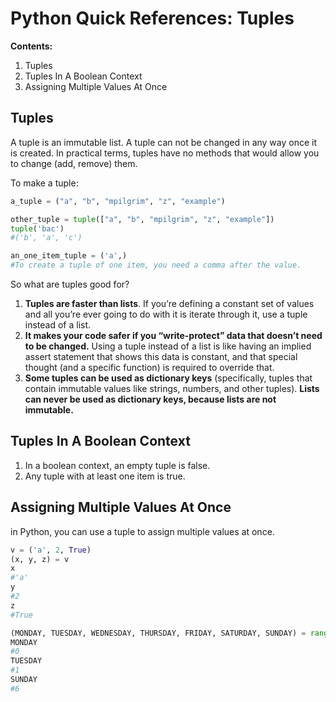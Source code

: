 Python Quick References: Tuples
===============================

**Contents:**

1.	Tuples
2.	Tuples In A Boolean Context
3.	Assigning Multiple Values At Once

Tuples
------

A tuple is an immutable list. A tuple can not be changed in any way once it is created. In practical terms, tuples have no methods that would allow you to change (add, remove) them.

To make a tuple:

```python
a_tuple = ("a", "b", "mpilgrim", "z", "example")

other_tuple = tuple(["a", "b", "mpilgrim", "z", "example"])
tuple('bac')
#('b', 'a', 'c')

an_one_item_tuple = ('a',)
#To create a tuple of one item, you need a comma after the value.
```

So what are tuples good for?

1.	**Tuples are faster than lists**. If you’re defining a constant set of values and all you’re ever going to do with it is iterate through it, use a tuple instead of a list.
2.	**It makes your code safer if you “write-protect” data that doesn’t need to be changed.** Using a tuple instead of a list is like having an implied assert statement that shows this data is constant, and that special thought (and a specific function) is required to override that.
3.	**Some tuples can be used as dictionary keys** (specifically, tuples that contain immutable values like strings, numbers, and other tuples). **Lists can never be used as dictionary keys, because lists are not immutable.**

Tuples In A Boolean Context
---------------------------

1.	In a boolean context, an empty tuple is false.
2.	Any tuple with at least one item is true.

Assigning Multiple Values At Once
---------------------------------

in Python, you can use a tuple to assign multiple values at once.

```python
v = ('a', 2, True)
(x, y, z) = v
x
#'a'
y
#2
z
#True

(MONDAY, TUESDAY, WEDNESDAY, THURSDAY, FRIDAY, SATURDAY, SUNDAY) = range(7)  
MONDAY
#0
TUESDAY
#1
SUNDAY
#6
```
